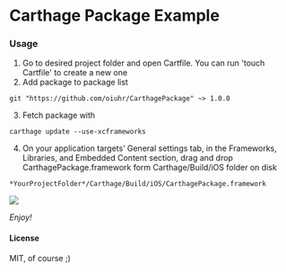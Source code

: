 # Carthage Package Example
### Usage
1. Go to desired project folder and open Cartfile. You can run 'touch Cartfile' to create a new one
2. Add package to package list
```
git "https://github.com/oiuhr/CarthagePackage" ~> 1.0.0
```
3. Fetch package with
```
carthage update --use-xcframeworks
```
4. On your application targets’ General settings tab, in the Frameworks, Libraries, and Embedded Content section, drag and drop CarthagePackage.framework form Carthage/Build/iOS folder on disk
```
*YourProjectFolder*/Carthage/Build/iOS/CarthagePackage.framework
```
![ ](https://i.imgur.com/gJzfKO4.png)


*Enjoy!*

#### License
MIT, of course ;)
